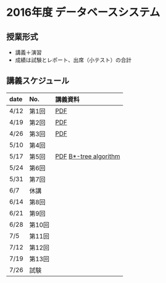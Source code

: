2016年度 データベースシステム
====

## 授業形式
* 講義＋演習
* 成績は試験とレポート、出席（小テスト）の合計

## 講義スケジュール

| date  | No. | 講義資料 |
|:------|:----|:--------|
| 4/12  | 第1回 |[PDF](pdf/1st.pdf)|
| 4/19 | 第2回 |[PDF](pdf/data_structure_1.pdf) |
| 4/26 | 第3回 |[PDF](pdf/data_structure_2.pdf) |
| 5/10 | 第4回 | |
| 5/17 | 第5回 |[PDF](pdf/data_structure_3.pdf) [B*-tree algorithm](pdf/BtreeAlgorithm_Japanese.pdf) |
| 5/24 | 第6回 | |
| 5/31 | 第7回 | |
| 6/7 | 休講| |
| 6/14 | 第8回| |
| 6/21 | 第9回 | |
| 6/28 | 第10回 | |
| 7/5 | 第11回 | |
| 7/12  |第12回| |
| 7/19 |第13回| |
| 7/26 | 試験 | |

